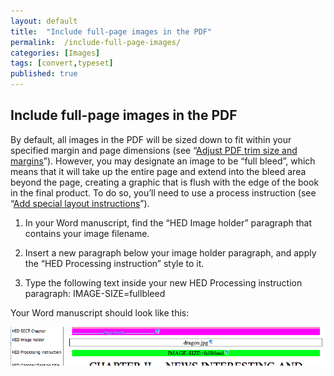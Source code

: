 ```yaml
---
layout: default
title:  "Include full-page images in the PDF"
permalink:  /include-full-page-images/
categories: [Images]
tags: [convert,typeset]
published: true
---
```


<section data-type="chapter" class="hsecchapter" data-hederis-type="hsecchapter" id="include-full-page-images" data-pi-attrs="id: include-full-page-images; data-tags: convert,typeset;" role="doc-chapter" data-tags="convert,typeset" data-author-name=" " data-book-title=" " title="Include full-page images in the PDF"><h1 data-hederis-type="hblkchaptitle" class="hblkchaptitle" id="pIhYRilfH">Include full-page images in the PDF</h1><p class="hblkp" data-hederis-type="hblkp" id="ptBY8rOjE">By default, all images in the PDF will be sized down to fit within your specified margin and page dimensions (see &#8220;<a href="{% post_url 2020-07-28-33-AdjustPDFtrimsizeandmargins %}" data-hederis-type="hspana" id="pSg7n7AeH"><span class="Hyperlink" data-hederis-type="hspnspan" id="psr0S85OG">Adjust PDF trim size and margins</span></a>&#8221;). However, you may designate an image to be &#8220;full bleed&#8221;, which means that it will take up the entire page and extend into the bleed area beyond the page, creating a graphic that is flush with the edge of the book in the final product. To do so, you&#8217;ll need to use a process instruction (see &#8220;<a href="{% post_url 2020-07-28-36-Addspeciallayoutinstructions %}" data-hederis-type="hspana" id="p9zxvR8la"><span class="Hyperlink" data-hederis-type="hspnspan" id="pJHaaTvm5">Add special layout instructions</span></a>&#8221;).</p><ol class="hwprnumlist" data-hederis-type="hwprnumlist" id="pOJj4leg3"><li class="hblkoli" data-hederis-type="hblkoli" id="li7XiQPSUn"><p class="hblkoli" data-hederis-type="hblklip" id="povnKbGuU">In your Word manuscript, find the &#8220;HED Image holder&#8221; paragraph that contains your image filename.</p></li><li class="hblkoli" data-hederis-type="hblkoli" id="liIxkDO7of"><p class="hblkoli" data-hederis-type="hblklip" id="plZNNcXVF">Insert a new paragraph below your image holder paragraph, and apply the &#8220;HED Processing instruction&#8221; style to it.</p></li><li class="hblkoli" data-hederis-type="hblkoli" id="lihbzg9ums"><p class="hblkoli" data-hederis-type="hblklip" id="pPuYyfg1p">Type the following text inside your new HED Processing instruction paragraph: IMAGE-SIZE=fullbleed</p></li></ol><p class="hblkp" data-hederis-type="hblkp" id="pxO013Vpi">Your Word manuscript should look like this:</p><img data-hederis-type="hblkimg" class="hblkimg" id="prwUvZQKi" src="/images/fullbleed_1.png" data-img-src="fullbleed_1.png"/></section>